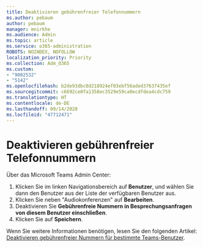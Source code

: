 ```yaml
---
title: Deaktivieren gebührenfreier Telefonnummern
ms.author: pebaum
author: pebaum
manager: mnirkhe
ms.audience: Admin
ms.topic: article
ms.service: o365-administration
ROBOTS: NOINDEX, NOFOLLOW
localization_priority: Priority
ms.collection: Adm_O365
ms.custom:
- "9002532"
- "5142"
ms.openlocfilehash: b2de93dbc0d218924ef03ebf56aded37637435ef
ms.sourcegitcommit: c6692ce0fa1358ec3529e59ca0ecdfdea4cdc759
ms.translationtype: HT
ms.contentlocale: de-DE
ms.lasthandoff: 09/14/2020
ms.locfileid: "47712471"
---
```

# <a name="disabling-toll-free-numbers"></a>Deaktivieren gebührenfreier Telefonnummern

Über das Microsoft Teams Admin Center:

1. Klicken Sie im linken Navigationsbereich auf **Benutzer**, und wählen Sie dann den Benutzer aus der Liste der verfügbaren Benutzer aus.
2. Klicken Sie neben "Audiokonferenzen" auf **Bearbeiten**.
3. Deaktivieren Sie **Gebührenfreie Nummern in Besprechungsanfragen von diesem Benutzer einschließen**.
4. Klicken Sie auf **Speichern**.

Wenn Sie weitere Informationen benötigen, lesen Sie den folgenden Artikel: [Deaktivieren gebührenfreier Nummern für bestimmte Teams-Benutzer](https://docs.microsoft.com/microsoftteams/disabling-toll-free-numbers-for-specific-teams-users).
